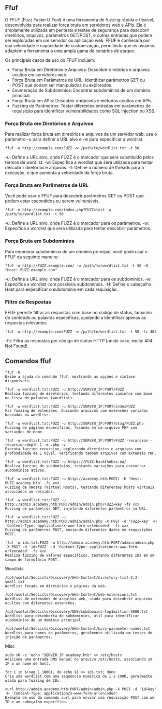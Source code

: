 ## Ffuf

O FFUF (Fuzz Faster U Fool) é uma ferramenta de fuzzing rápida e flexível, desenvolvida para realizar força bruta em servidores web e APIs. Ela é amplamente utilizada em pentests e testes de segurança para descobrir diretórios, arquivos, parâmetros GET/POST, e outras entradas que podem ser exploradas em um servidor ou aplicação web. FFUF é conhecida por sua velocidade e capacidade de customização, permitindo que os usuários adaptem a ferramenta a uma ampla gama de cenários de ataque.

Os principais casos de uso do FFUF incluem:
- Força Bruta em Diretórios e Arquivos: Descobrir diretórios e arquivos ocultos em servidores web.
- Força Bruta em Parâmetros de URL: Identificar parâmetros GET ou POST que podem ser manipulados ou explorados.
- Enumeração de Subdomínios: Encontrar subdomínios de um domínio principal.
- Força Bruta em APIs: Descobrir endpoints e métodos ocultos em APIs.
- Fuzzing de Parâmetros: Testar diferentes entradas em parâmetros de requisição para identificar vulnerabilidades como SQL Injection ou XSS.

### Força Bruta em Diretórios e Arquivos

Para realizar força bruta em diretórios e arquivos de um servidor web, use o parâmetro -u para definir a URL alvo e -w para especificar a wordlist.

```
ffuf -u http://example.com/FUZZ -w /path/to/wordlist.txt -t 50
```

-u: Define a URL alvo, onde FUZZ é o marcador que será substituído pelos termos da wordlist.
-w: Especifica a wordlist que será utilizada para tentar descobrir diretórios e arquivos.
-t: Define o número de threads para a execução, o que aumenta a velocidade da força bruta.

### Força Bruta em Parâmetros de URL

Você pode usar o FFUF para descobrir parâmetros GET ou POST que podem estar escondidos ou serem vulneráveis.

```
ffuf -u http://example.com/index.php?FUZZ=test -w /path/to/wordlist.txt -t 50
```

-u: Define a URL alvo, onde FUZZ é o marcador para os parâmetros.
-w: Especifica a wordlist que será utilizada para tentar descobrir parâmetros.

### Força Bruta em Subdomínios

Para enumerar subdomínios de um domínio principal, você pode usar o FFUF da seguinte maneira:

```
ffuf -u http://FUZZ.example.com/ -w /path/to/wordlist.txt -t 50 -H "Host: FUZZ.example.com"
```

-u: Define a URL alvo, onde FUZZ é o marcador para os subdomínios.
-w: Especifica a wordlist com possíveis subdomínios.
-H: Define o cabeçalho Host para especificar o subdomínio em cada requisição.

### Filtro de Respostas

FFUF permite filtrar as respostas com base no código de status, tamanho do conteúdo ou palavras específicas, ajudando a identificar apenas as respostas relevantes.

```
ffuf -u http://example.com/FUZZ -w /path/to/wordlist.txt -t 50 -fc 404
```

-fc: Filtra as respostas por código de status HTTP (neste caso, exclui 404 Not Found).



## Comandos ffuf

    ffuf -h
    Exibe a ajuda do comando ffuf, mostrando as opções e sintaxe disponíveis.

    ffuf -w wordlist.txt:FUZZ -u http://SERVER_IP:PORT/FUZZ
    Realiza fuzzing de diretórios, testando diferentes caminhos com base na lista de palavras (wordlist).

    ffuf -w wordlist.txt:FUZZ -u http://SERVER_IP:PORT/indexFUZZ
    Faz fuzzing de extensões, buscando arquivos com extensões variadas baseadas na wordlist.

    ffuf -w wordlist.txt:FUZZ -u http://SERVER_IP:PORT/blog/FUZZ.php
    Fuzzing de páginas específicas, focando em um arquivo PHP com variações de nome.

    ffuf -w wordlist.txt:FUZZ -u http://SERVER_IP:PORT/FUZZ -recursion -recursion-depth 1 -e .php -v
    Executa fuzzing recursivo, explorando diretórios e arquivos com profundidade de 1 nível, verificando também arquivos com extensão PHP.

    ffuf -w wordlist.txt:FUZZ -u https://FUZZ.hackthebox.eu/
    Realiza fuzzing de subdomínios, testando variações para encontrar subdomínios ativos.

    ffuf -w wordlist.txt:FUZZ -u http://academy.htb:PORT/ -H 'Host: FUZZ.academy.htb' -fs xxx
    Fuzzing de VHosts (Virtual Hosts), testando diferentes hosts virtuais associados ao servidor.

    ffuf -w wordlist.txt:FUZZ -u http://admin.academy.htb:PORT/admin/admin.php?FUZZ=key -fs xxx
    Fuzzing de parâmetros GET, injetando diferentes parâmetros na URL.

    ffuf -w wordlist.txt:FUZZ -u http://admin.academy.htb:PORT/admin/admin.php -X POST -d 'FUZZ=key' -H 'Content-Type: application/x-www-form-urlencoded' -fs xxx
    Fuzzing de parâmetros POST, enviando diferentes dados em requisições POST.

    ffuf -w ids.txt:FUZZ -u http://admin.academy.htb:PORT/admin/admin.php -X POST -d 'id=FUZZ' -H 'Content-Type: application/x-www-form-urlencoded' -fs xxx
    Realiza fuzzing de valores específicos, testando diferentes IDs em um campo de formulário POST.

Wordlists

    /opt/useful/SecLists/Discovery/Web-Content/directory-list-2.3-small.txt
    Wordlist focada em diretórios e páginas da web.

    /opt/useful/SecLists/Discovery/Web-Content/web-extensions.txt
    Wordlist de extensões de arquivos web, usada para descobrir arquivos ocultos com diferentes extensões.

    /opt/useful/SecLists/Discovery/DNS/subdomains-top1million-5000.txt
    Wordlist para descoberta de subdomínios, útil para identificar subdomínios de um domínio principal.

    /opt/useful/SecLists/Discovery/Web-Content/burp-parameter-names.txt
    Wordlist para nomes de parâmetros, geralmente utilizada em testes de injeção de parâmetros.

Misc

    sudo sh -c 'echo "SERVER_IP academy.htb" >> /etc/hosts'
    Adiciona uma entrada DNS manual no arquivo /etc/hosts, associando um IP a um nome de host.

    for i in $(seq 1 1000); do echo $i >> ids.txt; done
    Cria uma wordlist com uma sequência numérica de 1 a 1000, geralmente usada para fuzzing de IDs.

    curl http://admin.academy.htb:PORT/admin/admin.php -X POST -d 'id=key' -H 'Content-Type: application/x-www-form-urlencoded'
    Exemplo de uso do comando curl para enviar uma requisição POST com um ID e um cabeçalho específico.